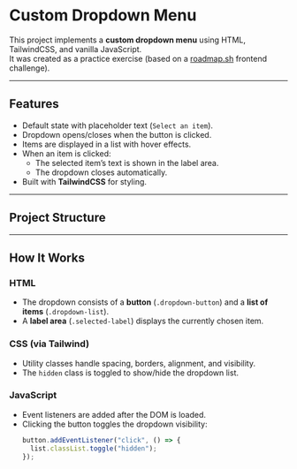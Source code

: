 # Custom Dropdown Menu

This project implements a **custom dropdown menu** using HTML, TailwindCSS, and vanilla JavaScript.  
It was created as a practice exercise (based on a [roadmap.sh](https://roadmap.sh) frontend challenge).

---

## Features

- Default state with placeholder text (`Select an item`).
- Dropdown opens/closes when the button is clicked.
- Items are displayed in a list with hover effects.
- When an item is clicked:
  - The selected item’s text is shown in the label area.
  - The dropdown closes automatically.
- Built with **TailwindCSS** for styling.

---

## Project Structure


---

## How It Works

### HTML
- The dropdown consists of a **button** (`.dropdown-button`) and a **list of items** (`.dropdown-list`).
- A **label area** (`.selected-label`) displays the currently chosen item.

### CSS (via Tailwind)
- Utility classes handle spacing, borders, alignment, and visibility.
- The `hidden` class is toggled to show/hide the dropdown list.

### JavaScript
- Event listeners are added after the DOM is loaded.
- Clicking the button toggles the dropdown visibility:
  ```js
  button.addEventListener("click", () => {
    list.classList.toggle("hidden");
  });
